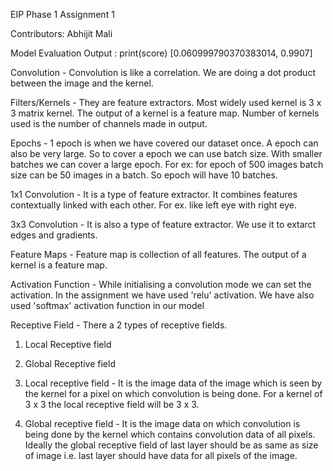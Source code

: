 EIP Phase 1 Assignment 1

Contributors:
Abhijit Mali

Model Evaluation Output :
print(score)
[0.060999790370383014, 0.9907]

Convolution - Convolution is like a correlation. We are doing a dot product between the image and the kernel.

Filters/Kernels - They are feature extractors. Most widely used kernel is 3 x 3 matrix kernel. The output of a kernel is a feature map. Number of kernels used is the number of channels made in output.

Epochs - 1 epoch is when we have covered our dataset once. A epoch can also be very large. So to cover a epoch we can use batch size. With smaller batches we can cover a large epoch. For ex: for epoch of 500 images batch size can be 50 images in a batch. So epoch will have 10 batches.

1x1 Convolution - It is a type of feature extractor. It combines features contextually linked with each other. For ex. like left eye with right eye.

3x3 Convolution - It is also a type of feature extractor. We use it to extarct edges and gradients.

Feature Maps - Feature map is collection of all features. The output of a kernel is a feature map.

Activation Function - While initialising a convolution mode we can set the activation. In the assignment we have used 'relu' activation.
We have also used 'softmax' activation function in our model

Receptive Field - There a 2 types of receptive fields. 
1. Local Receptive field 
2. Global Receptive field

1. Local receptive field - It is the image data of the image which is seen by the kernel for a pixel on which convolution is being done. For a kernel of 3 x 3 the local receptive field will be 3 x 3.

2. Global receptive field - It is the image data on which convolution is being done by the kernel which contains convolution data of all pixels. Ideally the global receptive field of last layer should be as same as size of image i.e. last layer should have data for all pixels of the image.
